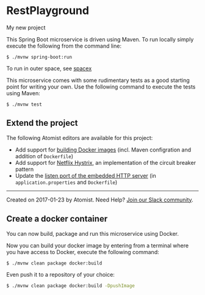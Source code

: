 # RestPlayground

My new project

This Spring Boot microservice is driven using Maven. To run locally
simply execute the following from the command line:

```
$ ./mvnw spring-boot:run
```

To run in outer space, see [spacex](http://spacex.com)

This microservice comes with some rudimentary tests as a good starting
point for writing your own. Use the following command to execute the
tests using Maven:

```
$ ./mvnw test
```

Extend the project
--------------------

The following Atomist editors are available for this project:

*   Add support for [building Docker images][docker] (incl. Maven
    configration and addition of `Dockerfile`)
*   Add support for [Netflix Hystrix][hystrix], an implementation of
    the circuit breaker pattern
*   Update the [listen port of the embedded HTTP server][port] (in
    `application.properties` and `Dockerfile`)

[docker]: https://api.atomist.com/v1/projects/editors/2006fbe0-fcbb-4b52-a282-1ac99e296ed1
[hystrix]: https://api.atomist.com/v1/projects/editors/97357b3d-9269-417f-bc05-133e8c5ac2c9
[port]: https://api.atomist.com/v1/projects/editors/9090c8de-be9f-4a99-96b1-ed8890a9f879

---
Created on 2017-01-23 by Atomist.
Need Help? <a href="https://join.atomist.com/">Join our Slack community</a>.

## Create a docker container

You can now build, package and run this microservice using Docker.

Now you can build your docker image by entering from a terminal where
you have access to Docker, execute the following command:

```sh
$ ./mvnw clean package docker:build
```

Even push it to a repository of your choice:

```sh
$ ./mvnw clean package docker:build -DpushImage
```
